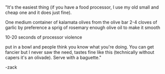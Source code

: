 "It's the easiest thing (if you have a food processor, I use my old
small and cheap one and it does just fine).

One medium container of kalamata olives from the olive bar
2-4 cloves of garlic by preference
a sprig of rosemary
enough olive oil to make it smooth

10-20 seconds of processor violence

put in a bowl and people think you know what you're doing.
You can get fancier but I never saw the need, tastes fine like this
(technically without capers it's an olivade).  Serve with a baguette."

-zack
